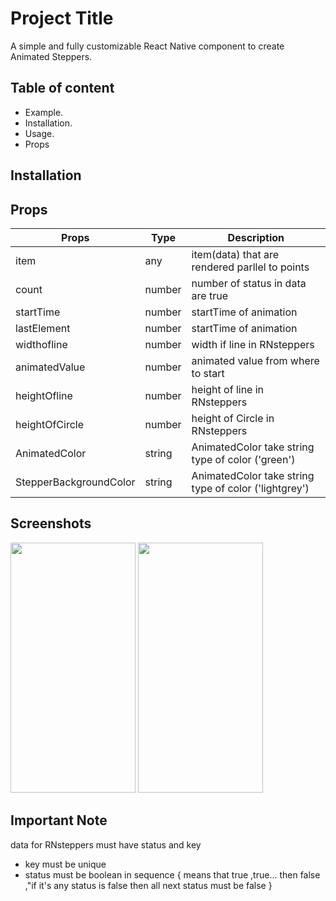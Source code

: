 
# Project Title

A simple and fully customizable React Native component to create Animated Steppers.


## Table of content
* Example.  
* Installation.  
* Usage.  
* Props
## Installation
## Props
| Props | Type | Description |  
| --------- | ------- | ------ |
| item | any | item(data) that are rendered parllel to points|
| count | number | number of status in data are true|
| startTime | number| startTime of animation|
| lastElement | number| startTime of animation|
| widthofline | number| width if line in RNsteppers|
| animatedValue | number| animated value from where to start |
| heightOfline | number| height of line in RNsteppers|
| heightOfCircle | number| height of Circle in RNsteppers|
| AnimatedColor | string| AnimatedColor take string type of color ('green')|
| StepperBackgroundColor | string| AnimatedColor take string type of color ('lightgrey') |


## Screenshots 

<img src="https://user-images.githubusercontent.com/103027059/193255074-d9eda348-09c4-4b71-bb11-d806dab42e63.png" height="400" width="200"/> 
<img src="https://user-images.githubusercontent.com/103027059/193255293-a3436aec-46c6-49e8-85c2-428f50f8c060.png" height="400" width="200"/>

## Important Note

data for RNsteppers must have status and key
* key must be unique
* status must be boolean in sequence { means that true ,true... then false ,"if it's any status is false then all next status must be false }
